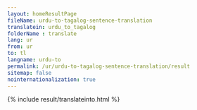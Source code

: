 ```yaml
---
layout: homeResultPage
fileName: urdu-to-tagalog-sentence-translation
translatein: urdu_to_tagalog
folderName : translate
lang: ur
from: ur
to: tl
langname: urdu-to
permalink: /ur/urdu-to-tagalog-sentence-translation/result
sitemap: false
nointernationalization: true
---
```

{% include result/translateinto.html %}

<script src="/js/result/translation.js" data-foldername="{{page.folderName}}" data-lang="{{page.lang}}"></script>
